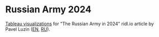 # Russian Army 2024

[Tableau visualizations](https://public.tableau.com/app/profile/ivanjkaramazov/viz/RussianArmy2024/Table1) for "The Russian Army in 2024" ridl.io article by Pavel Luzin ([EN](https://ridl.io/the-russian-army-in-2024/), [RU](https://ridl.io/ru/rossijskaya-armiya-v-2024-godu/)).
